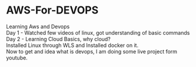 # AWS-For-DEVOPS
Learning Aws and Devops 
<br>
Day 1 - Watched few videos of linux, got understanding of basic commands
<br>
Day 2 - Learning Cloud Basics, why cloud?
<br>
Installed Linux through WLS and Installed docker on it.
<br>
Now to get and idea what is devops, I am doing some live project form youtube.

